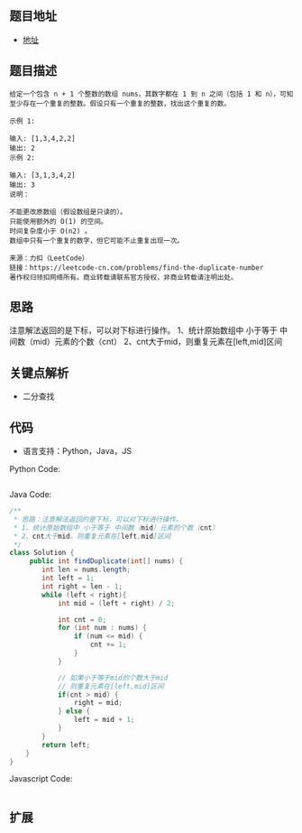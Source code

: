 ## 题目地址

- [地址](https://leetcode-cn.com/problems/find-the-duplicate-number/)

## 题目描述

```
给定一个包含 n + 1 个整数的数组 nums，其数字都在 1 到 n 之间（包括 1 和 n），可知至少存在一个重复的整数。假设只有一个重复的整数，找出这个重复的数。

示例 1:

输入: [1,3,4,2,2]
输出: 2
示例 2:

输入: [3,1,3,4,2]
输出: 3
说明：

不能更改原数组（假设数组是只读的）。
只能使用额外的 O(1) 的空间。
时间复杂度小于 O(n2) 。
数组中只有一个重复的数字，但它可能不止重复出现一次。

来源：力扣（LeetCode）
链接：https://leetcode-cn.com/problems/find-the-duplicate-number
著作权归领扣网络所有。商业转载请联系官方授权，非商业转载请注明出处。
```

## 思路
  注意解法返回的是下标，可以对下标进行操作。
 1、统计原始数组中 小于等于 中间数（mid）元素的个数（cnt）
 2、cnt大于mid，则重复元素在[left,mid]区间

## 关键点解析

- 二分查找

## 代码

- 语言支持：Python，Java，JS

Python Code:

```python
```

Java Code:

```java
/**
 * 思路：注意解法返回的是下标，可以对下标进行操作。
 * 1、统计原始数组中 小于等于 中间数（mid）元素的个数（cnt）
 * 2、cnt大于mid，则重复元素在[left,mid]区间
 */
class Solution {
     public int findDuplicate(int[] nums) {
        int len = nums.length;
        int left = 1;
        int right = len - 1;
        while (left < right){
            int mid = (left + right) / 2;

            int cnt = 0;
            for (int num : nums) {
                if (num <= mid) {
                    cnt += 1;
                }
            }

            // 如果小于等于mid的个数大于mid
            // 则重复元素在[left,mid]区间
            if(cnt > mid) {
                right = mid;
            } else {
                left = mid + 1;
            }
        }
        return left;
    }
}
```

Javascript Code:
```js

```

## 扩展



